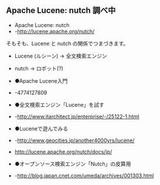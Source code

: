 ## Apache Lucene: nutch 調べ中

* Apache Lucene: nutch
* -http://lucene.apache.org/nutch/

そもそも、Lucene と nutch の関係でつまづきます。
* Lucene (ルシーン) → 全文検索エンジン
* nutch → ロボット(?)

* ●Apache Lucene入門
* -4774127809

* ●全文検索エンジン「Lucene」を試す
* -http://www.itarchitect.jp/enterprise/-/25122-1.html

* ●Luceneで遊んでみる
* -http://www.geocities.jp/another4000yrs/lucene/

* http://lucene.apache.org/nutch/docs/jp/

* ●オープンソース検索エンジン「Nutch」の皮算用
* -http://blog.japan.cnet.com/umeda/archives/001303.html



